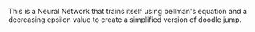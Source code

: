 This is a Neural Network that trains itself using bellman's equation and a decreasing epsilon value to create a simplified version of doodle jump.
